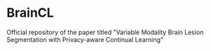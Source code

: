 # BrainCL
Official repository of the paper titled "Variable Modality Brain Lesion Segmentation with Privacy-aware Continual Learning"
